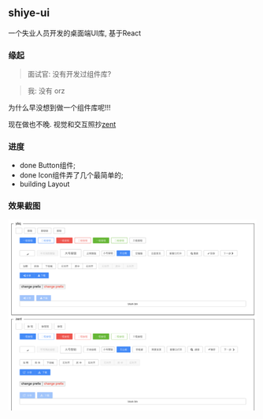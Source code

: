 ## shiye-ui

一个失业人员开发的桌面端UI库, 基于React

### 缘起

> 面试官: 没有开发过组件库?

> 我: 没有 orz

为什么早没想到做一个组件库呢!!!

现在做也不晚. 视觉和交互照抄[zent](https://youzan.github.io/zent/)

### 进度
- done Button组件;
- done Icon组件弄了几个最简单的;
- building Layout

### 效果截图
![效果图](./images/btn-demo.png)
